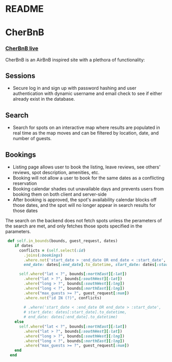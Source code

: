 # README

# CherBnB

### [CherBnB live](https://cherbnb.herokuapp.com/#/search)

CherBnB is an AirBnB inspired site with a plethora of functionality:

## Sessions
* Secure log in and sign up with password hashing and user authentication with dynamic username and email check to see if either already exist in the database.


## Search
* Search for spots on an interactive map where results are populated in real time as the map moves and can be filtered by location, date, and number of guests.
  
## Bookings
* Listing page allows user to book the listing, leave reviews, see others' reviews, spot description, amenities, etc.
* Booking will not allow a user to book for the same dates as a conflicting reservation
* Booking calendar shades out unavailable days and prevents users from booking them on both client and server-side
* After booking is approved, the spot's availability calendar blocks off those dates, and the spot will no longer appear in search results for those dates


The search on the backend does not fetch spots unless the perameters of the search are met, and only fetches those spots specified in the parameters.
```rb
 def self.in_bounds(bounds, guest_request, dates)
    if dates
      conflicts = (self.select(:id)
        .joins(:bookings)
        .where.not('start_date > :end_date OR end_date < :start_date',
        end_date: dates[:end_date].to_datetime, start_date: dates[:start_date].to_datetime))

      self.where("lat < ?", bounds[:northEast][:lat])
        .where("lat > ?", bounds[:southWest][:lat])
        .where("long > ?", bounds[:southWest][:lng])
        .where("long < ?", bounds[:northEast][:lng])
        .where("max_guests >= ?", guest_request[:num])
        .where.not("id IN (?)", conflicts)
        
        # .where('start_date < :end_date OR end_date > :start_date', 
        # start_date: dates[:start_date].to_datetime, 
        # end_date: dates[:end_date].to_datetime)
    else
      self.where("lat < ?", bounds[:northEast][:lat])
        .where("lat > ?", bounds[:southWest][:lat])
        .where("long > ?", bounds[:southWest][:lng])
        .where("long < ?", bounds[:northEast][:lng])
        .where("max_guests >= ?", guest_request[:num])
    end
  end
